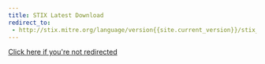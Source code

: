 ```yaml
---
title: STIX Latest Download
redirect_to:
 - http://stix.mitre.org/language/version{{site.current_version}}/stix_v1.1.1_offline.zip
---
```


[Click here if you're not redirected](http://stix.mitre.org/language/version{{site.current_version}}/stix_v1.1.1_offline.zip)
